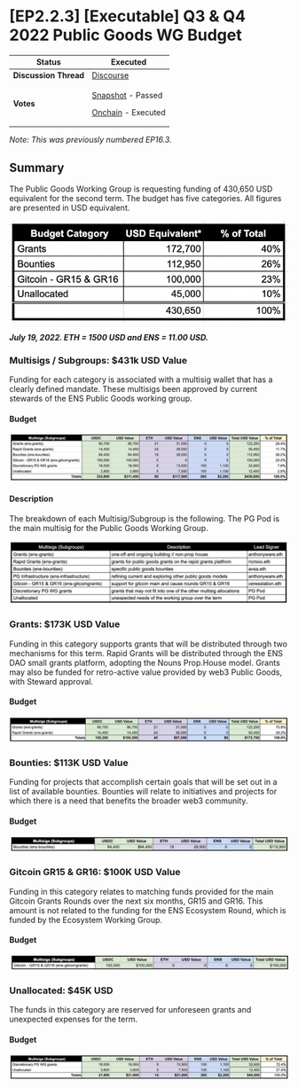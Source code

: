 # \[EP2.2.3] \[Executable] Q3 & Q4 2022 Public Goods WG Budget

| **Status**            | Executed                                                                                                                                                                                                                                                                                                                                                             |
| --------------------- | -------------------------------------------------------------------------------------------------------------------------------------------------------------------------------------------------------------------------------------------------------------------------------------------------------------------------------------------------------------------- |
| **Discussion Thread** | [Discourse](https://discuss.ens.domains/t/discuss-the-public-goods-q3-q4-budget-request/13759)                                                                                                                                                                                                                                                                       |
| **Votes**             | <p><a href="https://snapshot.org/#/ens.eth/proposal/0x5c96e490f3e28d8269e8fc7e929491fb8fa5e4bd04d3379f0c4f4bb1a42dc23e">Snapshot</a> - Passed</p><p><a href="https://www.tally.xyz/governance/eip155:1:0x323A76393544d5ecca80cd6ef2A560C6a395b7E3/proposal/21861129347596183989807248258922558214743224135371288783165185538477576992486">Onchain</a> - Executed</p> |

_Note: This was previously numbered EP16.3._

## Summary

The Public Goods Working Group is requesting funding of 430,650 USD equivalent for the second term. The budget has five categories. All figures are presented in USD equivalent.

![Screen Shot 2022-07-19 at 6.17.05 PM|690x254, 50%](../img/ep16-3-img1.png)

_**July 19, 2022. ETH = 1500 USD and ENS = 11.00 USD.**_

### Multisigs / Subgroups: $431k USD Value

Funding for each category is associated with a multisig wallet that has a clearly defined mandate. These multisigs been approved by current stewards of the ENS Public Goods working group.

#### Budget

![Screen Shot 2022-07-19 at 6.18.49 PM|690x119](../img/ep16-3-img2.png)

#### Description

The breakdown of each Multisig/Subgroup is the following. The PG Pod is the main multisig for the Public Goods Working Group.

![Screen Shot 2022-07-19 at 6.00.42 PM|690x158](../img/ep16-3-img3.png)

### Grants: $173K USD Value

Funding in this category supports grants that will be distributed through two mechanisms for this term. Rapid Grants will be distributed through the ENS DAO small grants platform, adopting the Nouns Prop.House model. Grants may also be funded for retro-active value provided by web3 Public Goods, with Steward approval.

#### Budget

![Screen Shot 2022-07-19 at 5.11.33 PM|690x65](../img/ep16-3-img4.jpeg)

### Bounties: $113K USD Value

Funding for projects that accomplish certain goals that will be set out in a list of available bounties. Bounties will relate to initiatives and projects for which there is a need that benefits the broader web3 community.

#### Budget

![Screen Shot 2022-07-19 at 5.11.44 PM|690x40](../img/ep16-3-img5.png)

### Gitcoin GR15 & GR16: $100K USD Value

Funding in this category relates to matching funds provided for the main Gitcoin Grants Rounds over the next six months, GR15 and GR16. This amount is not related to the funding for the ENS Ecosystem Round, which is funded by the Ecosystem Working Group.

#### Budget

![Screen Shot 2022-07-19 at 5.11.53 PM|690x39](../img/ep16-3-img6.png)

### Unallocated: $45K USD

The funds in this category are reserved for unforeseen grants and unexpected expenses for the term.

#### Budget

![Screen Shot 2022-07-19 at 6.34.24 PM|690x64](../img/ep16-3-img7.png)
